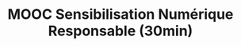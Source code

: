 ---
title: MOOC Sensibilisation Numérique Responsable (30min)
image: inr-mooc-numerique-responsable-inr.jpeg
description: Face à l’urgence climatique et l’empreinte environnementale conséquente du numérique, et l’impératif de repenser le numérique pour qu’il soit porteur de valeurs plus inclusives et éthiques pour les...
subjects:
- numerique-responsable
types:
- outils
link: https://institutnr.org/mooc-sensibilisation-numerique-responsable
---